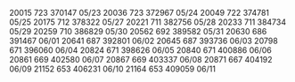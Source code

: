 
20015   723 370147 05/23
20036   723 372967 05/24
20049   722 374781 05/25
20175   712 378322 05/27
20221   711 382756 05/28
20233   711 384734 05/29
20259   710 386829 05/30
20562   692 389582 05/31
20630   686 391467 06/01
20641   687 392801 06/02 
20645   687 393736 06/03
20798   671 396060 06/04
20824   671 398626 06/05
20840   671 400886 06/06
20861   669 402580 06/07
20867   669 403337 06/08
20871   667 404192 06/09
21152   653 406231 06/10
21164   653 409059 06/11